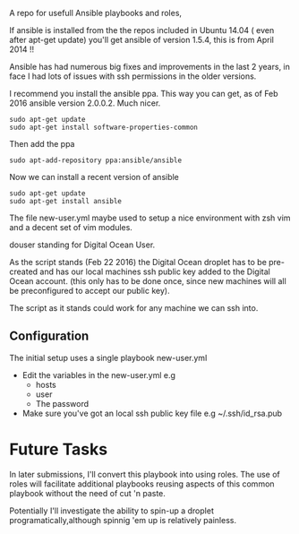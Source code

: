 A repo for usefull Ansible playbooks and roles, 

If ansible is installed from the the repos included in Ubuntu 14.04 ( even
after apt-get update) you'll get ansible of version  1.5.4, this is  from April 2014 !! 

Ansible has had numerous big fixes and improvements in the last 2 years, in
face I had lots of issues with ssh permissions in the older versions.

I recommend you install the ansible ppa. This way you can get, as of Feb 2016
ansible version 2.0.0.2. Much nicer.

    sudo apt-get update
    sudo apt-get install software-properties-common

Then add the ppa

    sudo apt-add-repository ppa:ansible/ansible

Now we can install a recent version of ansible

    sudo apt-get update
    sudo apt-get install ansible

The file new-user.yml maybe used to setup a nice environment with 
zsh vim and a decent set of vim modules.

douser standing for Digital Ocean User.

As the script stands (Feb 22 2016) the Digital Ocean  droplet has to be
pre-created and has our local machines ssh public key added to the Digital
Ocean account. (this only has to be done once, since new machines will all be
preconfigured to accept our public key).

The script as it stands could work for any machine we can ssh into.

## Configuration

The initial setup uses a single playbook new-user.yml

- Edit the variables in the new-user.yml e.g 
    - hosts
    - user
    - The password
- Make sure you've got an local ssh public key file
  e.g ~/.ssh/id_rsa.pub


# Future Tasks

In later submissions, I'll convert this playbook into using roles. The use of
roles will facilitate additional playbooks reusing aspects of this common
playbook without the need of cut 'n paste.

Potentially I'll investigate the ability to spin-up a droplet
programatically,although spinnig 'em up is relatively painless. 


